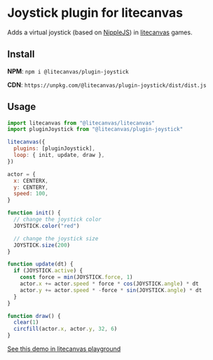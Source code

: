 # Joystick plugin for litecanvas

Adds a virtual joystick (based on [NippleJS](https://www.npmjs.com/package/nipplejs)) in [litecanvas](https://github.com/litecanvas/game-engine) games.

## Install

**NPM**: `npm i @litecanvas/plugin-joystick`

**CDN**: `https://unpkg.com/@litecanvas/plugin-joystick/dist/dist.js`

## Usage

```js
import litecanvas from "@litecanvas/litecanvas"
import pluginJoystick from "@litecanvas/plugin-joystick"

litecanvas({
  plugins: [pluginJoystick],
  loop: { init, update, draw },
})

actor = {
  x: CENTERX,
  y: CENTERY,
  speed: 100,
}

function init() {
  // change the joystick color
  JOYSTICK.color("red")

  // change the joystick size
  JOYSTICK.size(200)
}

function update(dt) {
  if (JOYSTICK.active) {
    const force = min(JOYSTICK.force, 1)
    actor.x += actor.speed * force * cos(JOYSTICK.angle) * dt
    actor.y += actor.speed * -force * sin(JOYSTICK.angle) * dt
  }
}

function draw() {
  clear(1)
  circfill(actor.x, actor.y, 32, 6)
}
```

[See this demo in litecanvas playground](https://litecanvas.js.org?c=eJx9T9FqwjAUfe9X3DcTV1vnYA8Fx4aToRsK6sN8DGnqojEtya1TRv99NY1SGewlybk5555zlETBmT4wS34CAGTF%2BCA02gQypqwIg4oGQVZqjjLXILVEQuHMVDlLl9zIAknnC7GwSRyXuthtIp7v42d13RsXqtxI3dvmJ4uS7%2BJUWnRHtLWdEIgRlsLwyW0FaNikuaZeQ%2BuvcxAAxjE3MPTkYwKj8Ww1XnyGDp8ueN1gWwiRJjDo98%2B4CqpWl7JIGQqSYtNHZkA%2B5i%2Bvk9kbBSOwNNpPp%2FP1cjUZvUe1tzwI6r15ri1Clhsu6jz7OvOV6IYh3FNHdJGjI9wN%2FdOlgq7XdutNtmWiN6r26EKKLfXpr7p3kdu29a38tnFq2Df5ry1XghniYnNpeCaVIj59eAkSwsMghEcaVL%2BaR61S)
